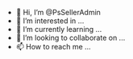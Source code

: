 - 👋 Hi, I’m @PsSellerAdmin
- 👀 I’m interested in ...
- 🌱 I’m currently learning ...
- 💞️ I’m looking to collaborate on ...
- 📫 How to reach me ...

<!---
PsSellerAdmin/PsSellerAdmin is a ✨ special ✨ repository because its `README.md` (this file) appears on your GitHub profile.
You can click the Preview link to take a look at your changes.
--->
